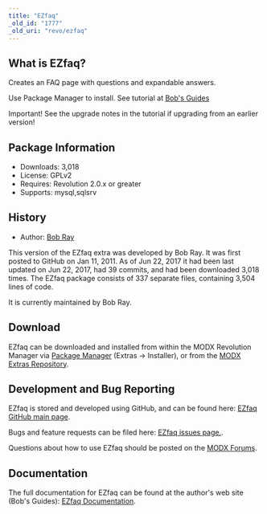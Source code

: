 ```yaml
---
title: "EZfaq"
_old_id: "1777"
_old_uri: "revo/ezfaq"
---
```


## What is EZfaq?

Creates an FAQ page with questions and expandable answers.

Use Package Manager to install. See tutorial at [Bob's Guides](https://bobsguides.com/ezfaq-tutorial.html)

Important! See the upgrade notes in the tutorial if upgrading from an earlier version!

## Package Information

- Downloads: 3,018
- License: GPLv2
- Requires: Revolution 2.0.x or greater
- Supports: mysql,sqlsrv

## History

- Author: [Bob Ray](https://bobsguides.com)

This version of the EZfaq extra was developed by Bob Ray. It was first posted to GitHub on Jan 11, 2011. As of Jun 22, 2017 it had been last updated on Jun 22, 2017, had 39 commits, and had been downloaded 3,018 times. The EZfaq package consists of 337 separate files, containing 3,504 lines of code.

It is currently maintained by Bob Ray.

## Download

EZfaq can be downloaded and installed from within the MODX Revolution Manager via [Package Manager](developing-in-modx/advanced-development/package-management "Package Manager") (Extras -> Installer), or from the [MODX Extras Repository](https://modx.com/extras/package/ezfaq).

## Development and Bug Reporting

EZfaq is stored and developed using GitHub, and can be found here: [EZfaq GitHub main page](https://github.com/BobRay/EZfaq).

Bugs and feature requests can be filed here: [EZfaq issues page.](https://github.com/BobRay/EZfaq/issues).

Questions about how to use EZfaq should be posted on the [MODX Forums](https://forums.modx.com).

## Documentation

The full documentation for EZfaq can be found at the author's web site (Bob's Guides): [EZfaq Documentation](https://bobsguides.com/ezfaq-tutorial.html).
